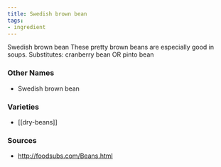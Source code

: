 ```yaml
---
title: Swedish brown bean
tags:
- ingredient
---
```

Swedish brown bean These pretty brown beans are especially good in soups. Substitutes: cranberry bean OR pinto bean

### Other Names

* Swedish brown bean

### Varieties

* [[dry-beans]]

### Sources
* http://foodsubs.com/Beans.html
